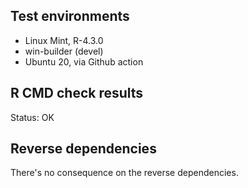 ## Test environments

* Linux Mint, R-4.3.0
* win-builder (devel)
* Ubuntu 20, via Github action


## R CMD check results

Status: OK


## Reverse dependencies

There's no consequence on the reverse dependencies.

